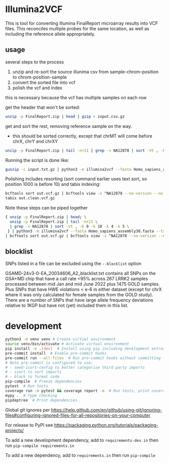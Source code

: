 Illumina2VCF
===========

This is tool for converting Illumina FinalReport microarray results into VCF files. This reconciles multiple probes for the same location, as well as including the reference allele appropriately.

usage
-----

several steps to the process

1. unzip and re-sort the source illunima csv from sample-chrom-position to chrom-position-sample
2. convert the sorted file into vcf
3. polish the vcf and index

this is necessary because the vcf has multiple samples on each row

get the header that won't be sorted:

```sh
unzip -p FinalReport.zip | head | gzip > input.csv.gz
```

get and sort the rest, removing reference sample on the way.
- this should be sorted correctly, except that chrMT will come before chrX, chrY and chrXY

```sh
unzip -p FinalReport.zip | tail -n+11 | grep -v NA12878 | sort -Vt , -k 9 -k 10 -k 4 -k 5 | gzip >> input.csv.gz
```

Running the script is done like:

```sh
gunzip -c input.txt.gz | python3 -m illumina2vcf --fasta Homo_sapiens_assembly38.fasta --tab | bgzip > output.vcf.gz
```

Polishing includes resorting (sort command earlier uses text sort, so position 1000 is before 10) and tabix indexing:

```sh
bcftools sort out.vcf.gz | bcftools view -s ^NA12878 --no-version --no-update -Oz > out.clean.vcf.gz
tabix out.clean.vcf.gz
```

Note these steps can be piped together
```sh
{ unzip -p FinalReport.zip | head; \
  unzip -p FinalReport.zip | tail -n+11 \
  | grep -v NA12878 | sort -Vt , -k 9 -k 10 -k 4 -k 5 \
 } | python3 -m illumina2vcf --fasta Homo_sapiens_assembly38.fasta --tab \
| bcftools sort out.vcf.gz | bcftools view -s ^NA12878 --no-version --no-update -Oz > out.vcf.gz
```

blocklist
---------

SNPs listed in a file can be excluded using the `--blocklist` option

GSAMD-24v3-0-EA_20034606_A2_blacklist.txt contains all SNPs on the GSA+MD chip that have
a call rate <95% across 267 LRRK2 samples processed between mid Jan and mid June 2022
plus 1475 GOLD samples. Plus SNPs that have HWE violations < e-6 in either dataset
(except for chrX where it was only calculated for female samples from the GOLD study).
There are a number of SNPs that have large allele frequency deviations relative to 1KGP
but have not (yet) included them in this list.

development
===========

```sh
python3 -m venv venv # Create virtual environment
source venv/bin/activate # Activate virtual environment
pip install -e .[dev]  # Install using pip including development extras
pre-commit install  # Enable pre-commit hooks
pre-commit run --all-files  # Run pre-commit hooks without committing
# Note pre-commit is configured to use:
# - seed-isort-config to better categorise third party imports
# - isort to sort imports
# - black to format code
pip-compile  # Freeze dependencies
pytest  # Run tests
coverage run -m pytest && coverage report -m  # Run tests, print coverage
mypy .  # Type checking
pipdeptree  # Print dependencies
```

Global git ignores per https://help.github.com/en/github/using-git/ignoring-files#configuring-ignored-files-for-all-repositories-on-your-computer

For release to PyPI see https://packaging.python.org/tutorials/packaging-projects/

To add a new development dependency, add to `requirements-dev.in` then run `pip-compile requirements.in`

To add a new dependency, add to `requirements.in` then run `pip-compile`
